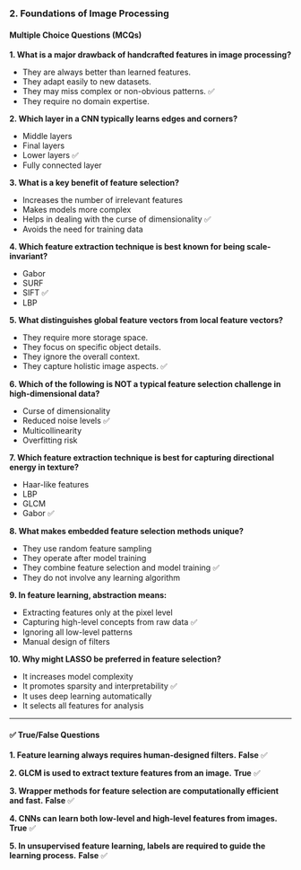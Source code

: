 ### 2. Foundations of Image Processing

#### Multiple Choice Questions (MCQs)

**1. What is a major drawback of handcrafted features in image processing?**

- They are always better than learned features.
- They adapt easily to new datasets.
- They may miss complex or non-obvious patterns. ✅
- They require no domain expertise.

**2. Which layer in a CNN typically learns edges and corners?**

- Middle layers
- Final layers
- Lower layers ✅
- Fully connected layer

**3. What is a key benefit of feature selection?**

- Increases the number of irrelevant features
- Makes models more complex
- Helps in dealing with the curse of dimensionality ✅
- Avoids the need for training data

**4. Which feature extraction technique is best known for being scale-invariant?**

- Gabor
- SURF
- SIFT ✅
- LBP

**5. What distinguishes global feature vectors from local feature vectors?**

- They require more storage space.
- They focus on specific object details.
- They ignore the overall context.
- They capture holistic image aspects. ✅

**6. Which of the following is NOT a typical feature selection challenge in high-dimensional data?**

- Curse of dimensionality
- Reduced noise levels ✅
- Multicollinearity
- Overfitting risk

**7. Which feature extraction technique is best for capturing directional energy in texture?**

- Haar-like features
- LBP
- GLCM
- Gabor ✅

**8. What makes embedded feature selection methods unique?**

- They use random feature sampling
- They operate after model training
- They combine feature selection and model training ✅
- They do not involve any learning algorithm

**9. In feature learning, abstraction means:**

- Extracting features only at the pixel level
- Capturing high-level concepts from raw data ✅
- Ignoring all low-level patterns
- Manual design of filters

**10. Why might LASSO be preferred in feature selection?**

- It increases model complexity
- It promotes sparsity and interpretability ✅
- It uses deep learning automatically
- It selects all features for analysis

---

#### ✅ True/False Questions

**1. Feature learning always requires human-designed filters.**
**False** ✅

**2. GLCM is used to extract texture features from an image.**
**True** ✅

**3. Wrapper methods for feature selection are computationally efficient and fast.**
**False** ✅

**4. CNNs can learn both low-level and high-level features from images.**
**True** ✅

**5. In unsupervised feature learning, labels are required to guide the learning process.**
**False** ✅
